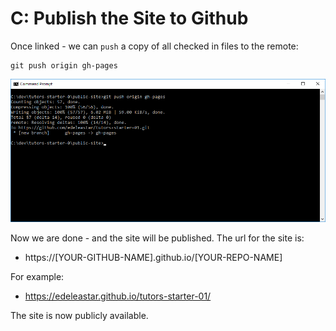 # C: Publish the Site to Github

Once linked - we can `push` a copy of all checked in files to the remote:

~~~
git push origin gh-pages
~~~

![](img/14.png)

Now we are done - and the site will be published. The url for the site is:

- https://[YOUR-GITHUB-NAME].github.io/[YOUR-REPO-NAME]

For example:

- <https://edeleastar.github.io/tutors-starter-01/>

The site is now publicly available.

